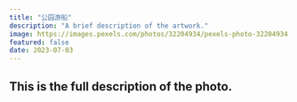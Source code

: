 ```yaml
---
title: "公园游船"
description: "A brief description of the artwork."
image: https://images.pexels.com/photos/32204934/pexels-photo-32204934.jpeg?auto=compress&cs=tinysrgb&w=1260&h=750&dpr=2
featured: false
date: 2023-07-03
---
```


## This is the full description of the photo.
